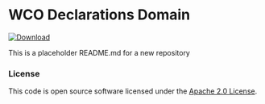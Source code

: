 
# WCO Declarations Domain

 [ ![Download](https://api.bintray.com/packages/hmrc/releases/wco-dec/images/download.svg) ](https://bintray.com/hmrc/releases/wco-dec/_latestVersion)

This is a placeholder README.md for a new repository

### License

This code is open source software licensed under the [Apache 2.0 License]("http://www.apache.org/licenses/LICENSE-2.0.html").
